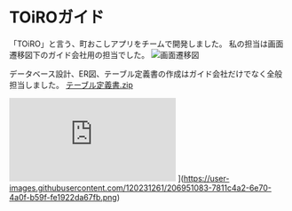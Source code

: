 # TOiROガイド
「TOiRO」と言う、町おこしアプリをチームで開発しました。
私の担当は画面遷移図下のガイド会社用の担当でした。
![画面遷移図](https://user-images.githubusercontent.com/120231261/206952038-ba4765f5-265a-4052-9907-0662982c50bd.png)


データベース設計、ER図、テーブル定義書の作成はガイド会社だけでなく全般担当しました。
[テーブル定義書.zip](https://github.com/hamano-maker/TOiRO-Guide/files/10204183/-20221212T025351Z-001.zip)

![DB設計](https://github.com/hamano-maker/TOiRO-Guide/files/10204275/-.DB.pdf)
](https://user-images.githubusercontent.com/120231261/206951083-7811c4a2-6e70-4a0f-b59f-fe1922da67fb.png)
